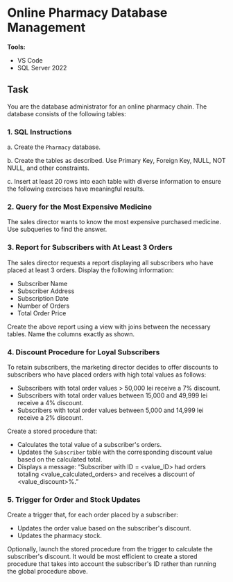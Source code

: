 # Online Pharmacy Database Management

**Tools:**

- VS Code
- SQL Server 2022

## Task

You are the database administrator for an online pharmacy chain. The database consists of the following tables:

### 1. SQL Instructions

a. Create the `Pharmacy` database.

b. Create the tables as described. Use Primary Key, Foreign Key, NULL, NOT NULL, and other constraints.

c. Insert at least 20 rows into each table with diverse information to ensure the following exercises have meaningful results.

### 2. Query for the Most Expensive Medicine

The sales director wants to know the most expensive purchased medicine. Use subqueries to find the answer.

### 3. Report for Subscribers with At Least 3 Orders

The sales director requests a report displaying all subscribers who have placed at least 3 orders. Display the following information:

- Subscriber Name
- Subscriber Address
- Subscription Date
- Number of Orders
- Total Order Price

Create the above report using a view with joins between the necessary tables. Name the columns exactly as shown.

### 4. Discount Procedure for Loyal Subscribers

To retain subscribers, the marketing director decides to offer discounts to subscribers who have placed orders with high total values as follows:

- Subscribers with total order values > 50,000 lei receive a 7% discount.
- Subscribers with total order values between 15,000 and 49,999 lei receive a 4% discount.
- Subscribers with total order values between 5,000 and 14,999 lei receive a 2% discount.

Create a stored procedure that:

- Calculates the total value of a subscriber's orders.
- Updates the `Subscriber` table with the corresponding discount value based on the calculated total.
- Displays a message: “Subscriber with ID = <value_ID> had orders totaling <value_calculated_orders> and receives a discount of <value_discount>%.”

### 5. Trigger for Order and Stock Updates

Create a trigger that, for each order placed by a subscriber:

- Updates the order value based on the subscriber's discount.
- Updates the pharmacy stock.

Optionally, launch the stored procedure from the trigger to calculate the subscriber's discount. It would be most efficient to create a stored procedure that takes into account the subscriber's ID rather than running the global procedure above.
